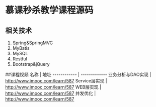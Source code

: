 # 慕课秒杀教学课程源码
## 相关技术
1. Spring&SpringMVC
2. MyBatis
2. MySQL
3. Restful
4. Bootstrap&jQuery

##课程视频
名称              | 地址
------------      | ------------- 
业务分析与DAO实现 | http://www.imooc.com/learn/587
Service层实现     | http://www.imooc.com/learn/587
WEB层实现         | http://www.imooc.com/learn/587
并发优化          | http://www.imooc.com/learn/587
